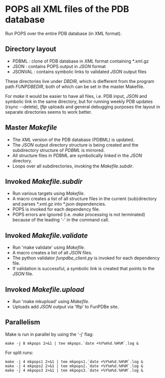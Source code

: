 
# POPS all XML files of the PDB database
Run POPS over the entire PDB database (in XML format).

## Directory layout
- PDBML : clone of PDB database in *XML* format containing \*.xml.gz
- JSON : contains POPS output in *JSON* format
- JSONVAL : contains symbolic links to validated *JSON* output files

These directories live under *DBDIR*, which is diefferent from
the program path *FUNPDBEDIR*, both of which can be set in the
master Makefile. 

For *make* it would be easier to have all files, i.e. PDB input,
*JSON* and symbolic link in the same directory, but for running weekly
PDB updates (rsync --delete), *lftp* uploads and general debugging purposes
the layout in separate directories seems to work better.

## Master *Makefile*
- The *XML* version of the PDB database (PDBML) is updated.
- The *JSON* output directory structure is being created 
    and the subdirectory structure of *PDBML* is mirrored.
- All structure files in PDBML are symbolically linked in
    the *JSON* directory.
- Loops over all subdirectories, invoking the *Makefile.subdir*.

## Invoked *Makefile.subdir*
- Run various targets using *Makefile*.
- A macro creates a list of all structure files in the current
    (sub)directory and parses \*.xml.gz into \*.json dependencies.
- POPS is invoked for each dependency file.
- POPS errors are ignored (i.e. *make* processing is not terminated)
    because of the leading '-' in the command call.

## Invoked *Makefile.validate*
- Run 'make validate' using *Makefile*.
- A macro creates a list of all *JSON* files.
- The python validator *funpdbe\_client.py* is invoked for each
	dependency file.
- If validation is successful, a symbolic link is created
	that points to the *JSON* file.

## Invoked *Makefile.upload*
- Run 'make mkupload' using *Makefile*.
- Uploads add *JSON* output via 'lftp' to FunPDBe site.

## Parallelism
Make is run in parallel by using the '-j' flag:
```
make -j 8 mkpops 2>&1 | tee mkpops.`date +%Y%m%d.%H%M`.log &
```
For split runs:
```
make -j 4 mkpops1 2>&1 | tee mkpops1.`date +%Y%m%d.%H%M`.log &
make -j 4 mkpops2 2>&1 | tee mkpops2.`date +%Y%m%d.%H%M`.log &
make -j 4 mkpops3 2>&1 | tee mkpops3.`date +%Y%m%d.%H%M`.log &
```

